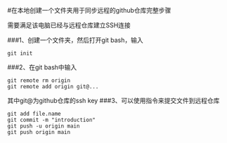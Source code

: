 #在本地创建一个文件夹用于同步远程的github仓库完整步骤
  
  需要满足该电脑已经与远程仓库建立SSH连接
  
###1、创建一个文件夹，然后打开git bash，输入
```
git init
```
###2、在git bash中输入
```
git remote rm origin
git remote add origin git@...
```
其中git@为github仓库的ssh key
###3、可以使用指令来提交文件到远程仓库
```
git add file.name
git commit -m "introduction"
git push -u origin main
git push origin main
```